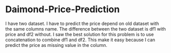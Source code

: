 # Daimond-Price-Prediction
I have two dataset. I have to predict the price depend on old dataset with the same columns name. The difference between the two dataset is df1 with price and df2 without. I saw the best solution for this problem is to use concatenation to combine df1 and df2. This make it easy because I can predict the price as missing value in the column. 
